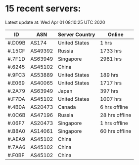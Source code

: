# 15 recent servers:

Latest update at: Wed Apr 01 08:10:25 UTC 2020

| ID | ASN | Server Country | Online |
| -- | --- | -------------- | ------ |
| #.D09B | AS174 | United States | 1 hrs |
| #.15CF | AS49392 | Russia | 1733 hrs |
| #.7F1D | AS63949 | Singapore | 2981 hrs |
| #.6245 | AS45102 | China | |
| #.9FC3 | AS53889 | United States | 189 hrs |
| #.E069 | AS40065 | United States | 1717 hrs |
| #.2A79 | AS63949 | Japan | 397 hrs |
| #.F7DA | AS45102 | United States | 1007 hrs |
| #.4B0A | AS20473 | Canada | 6 hrs offline |
| #.0C6B | AS47196 | Russia | 28 hrs offline |
| #.06F7 | AS20473 | Singapore | 1 hrs offline |
| #.B8A0 | AS14061 | Singapore | 60 hrs offline |
| #.AEA9 | AS45102 | China | |
| #.7AA6 | AS45102 | China | |
| #.F0BF | AS45102 | China | |

